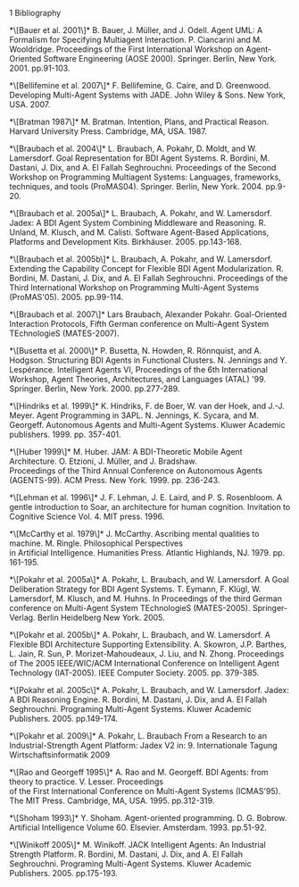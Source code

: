 1 Bibliography

\*\\\[Bauer et al. 2001\\\]\* B. Bauer, J. Müller, and J. Odell. Agent UML: A Formalism for Specifying Multiagent Interaction. P. Ciancarini and M. Wooldridge. Proceedings of the First International Workshop on Agent-Oriented Software Engineering (AOSE 2000). Springer. Berlin, New York. 2001. pp.91-103.

<div class="wikimodel-emptyline">

</div>

<div class="wikimodel-emptyline">

</div>

<div class="wikimodel-emptyline">

</div>

\*\\\[Bellifemine et al. 2007\\\]\* F. Bellifemine, G. Caire, and D. Greenwood. Developing Multi-Agent Systems with JADE. John Wiley &amp; Sons. New York, USA. 2007.

<div class="wikimodel-emptyline">

</div>

<div class="wikimodel-emptyline">

</div>

<div class="wikimodel-emptyline">

</div>

\*\\\[Bratman 1987\\\]\* M. Bratman. Intention, Plans, and Practical Reason. Harvard University Press. Cambridge, MA, USA. 1987.

<div class="wikimodel-emptyline">

</div>

<div class="wikimodel-emptyline">

</div>

<div class="wikimodel-emptyline">

</div>

\*\\\[Braubach et al. 2004\\\]\* L. Braubach, A. Pokahr, D. Moldt, and W. Lamersdorf. Goal Representation for BDI Agent Systems. R. Bordini, M. Dastani, J. Dix, and A. El Fallah Seghrouchni. Proceedings of the Second Workshop on Programming Multiagent Systems: Languages, frameworks, techniques, and tools (ProMAS04). Springer. Berlin, New York. 2004. pp.9-20.

<div class="wikimodel-emptyline">

</div>

<div class="wikimodel-emptyline">

</div>

<div class="wikimodel-emptyline">

</div>

\*\\\[Braubach et al. 2005a\\\]\* L. Braubach, A. Pokahr, and W. Lamersdorf. Jadex: A BDI Agent System Combining Middleware and Reasoning. R. Unland, M. Klusch, and M. Calisti. Software Agent-Based Applications, Platforms and Development Kits. Birkhäuser. 2005. pp.143-168.

<div class="wikimodel-emptyline">

</div>

<div class="wikimodel-emptyline">

</div>

<div class="wikimodel-emptyline">

</div>

\*\\\[Braubach et al. 2005b\\\]\* L. Braubach, A. Pokahr, and W. Lamersdorf. Extending the Capability Concept for Flexible BDI Agent Modularization. R. Bordini, M. Dastani, J. Dix, and A. El Fallah Seghrouchni. Proceedings of the Third International Workshop on Programming Multi-Agent Systems (ProMAS'05). 2005. pp.99-114.

<div class="wikimodel-emptyline">

</div>

<div class="wikimodel-emptyline">

</div>

<div class="wikimodel-emptyline">

</div>

\*\\\[Braubach et al. 2007\\\]\* Lars Braubach, Alexander Pokahr. Goal-Oriented Interaction Protocols, Fifth German conference on Multi-Agent System TEchnologieS (MATES-2007). 

<div class="wikimodel-emptyline">

</div>

<div class="wikimodel-emptyline">

</div>

<div class="wikimodel-emptyline">

</div>

\*\\\[Busetta et al. 2000\\\]\* P. Busetta, N. Howden, R. Rönnquist, and A. Hodgson. Structuring BDI Agents in Functional Clusters. N. Jennings and Y. Lespérance. Intelligent Agents VI, Proceedings of the 6th International Workshop, Agent Theories, Architectures, and Languages (ATAL) '99. Springer. Berlin, New York. 2000. pp.277-289.

<div class="wikimodel-emptyline">

</div>

<div class="wikimodel-emptyline">

</div>

<div class="wikimodel-emptyline">

</div>

\*\\\[Hindriks et al. 1999\\\]\* K. Hindriks, F. de Boer, W. van der Hoek, and J.-J. Meyer. Agent Programming in 3APL. N. Jennings, K. Sycara, and M. Georgeff. Autonomous Agents and Multi-Agent Systems. Kluwer Academic publishers. 1999. pp. 357-401.

<div class="wikimodel-emptyline">

</div>

<div class="wikimodel-emptyline">

</div>

<div class="wikimodel-emptyline">

</div>

\*\\\[Huber 1999\\\]\* M. Huber. JAM: A BDI-Theoretic Mobile Agent Architecture. O. Etzioni, J. Müller, and J. Bradshaw.\
Proceedings of the Third Annual Conference on Autonomous Agents (AGENTS-99). ACM Press. New York. 1999. pp. 236-243.

<div class="wikimodel-emptyline">

</div>

<div class="wikimodel-emptyline">

</div>

<div class="wikimodel-emptyline">

</div>

\*\\\[Lehman et al. 1996\\\]\* J. F. Lehman, J. E. Laird, and P. S. Rosenbloom. A gentle introduction to Soar, an architecture for human cognition. Invitation to Cognitive Science Vol. 4. MIT press. 1996.

<div class="wikimodel-emptyline">

</div>

<div class="wikimodel-emptyline">

</div>

<div class="wikimodel-emptyline">

</div>

\*\\\[McCarthy et al. 1979\\\]\* J. McCarthy. Ascribing mental qualities to machine. M. Ringle. Philosophical Perspectives\
in Artificial Intelligence. Humanities Press. Atlantic Highlands, NJ. 1979. pp. 161-195.

<div class="wikimodel-emptyline">

</div>

<div class="wikimodel-emptyline">

</div>

<div class="wikimodel-emptyline">

</div>

\*\\\[Pokahr et al. 2005a\\\]\* A. Pokahr, L. Braubach, and W. Lamersdorf. A Goal Deliberation Strategy for BDI Agent Systems. T. Eymann, F. Klügl, W. Lamersdorf, M. Klusch, and M. Huhns. In Proceedings of the third German conference on Multi-Agent System TEchnologieS (MATES-2005). Springer-Verlag. Berlin Heidelberg New York. 2005.

<div class="wikimodel-emptyline">

</div>

<div class="wikimodel-emptyline">

</div>

<div class="wikimodel-emptyline">

</div>

\*\\\[Pokahr et al. 2005b\\\]\* A. Pokahr, L. Braubach, and W. Lamersdorf. A Flexible BDI Architecture Supporting Extensibility. A. Skowron, J.P. Barthes, L. Jain, R. Sun, P. Morizet-Mahoudeaux, J. Liu, and N. Zhong. Proceedings of The 2005 IEEE/WIC/ACM International Conference on Intelligent Agent Technology (IAT-2005). IEEE Computer Society. 2005. pp. 379-385.

<div class="wikimodel-emptyline">

</div>

<div class="wikimodel-emptyline">

</div>

<div class="wikimodel-emptyline">

</div>

\*\\\[Pokahr et al. 2005c\\\]\* A. Pokahr, L. Braubach, and W. Lamersdorf. Jadex: A BDI Reasoning Engine. R. Bordini, M. Dastani, J. Dix, and A. El Fallah Seghrouchni. Programing Multi-Agent Systems. Kluwer Academic Publishers. 2005. pp.149-174.

<div class="wikimodel-emptyline">

</div>

<div class="wikimodel-emptyline">

</div>

<div class="wikimodel-emptyline">

</div>

\*\\\[Pokahr et al. 2009\\\]\* A. Pokahr, L. Braubach From a Research to an Industrial-Strength Agent Platform: Jadex V2 in: 9. Internationale Tagung Wirtschaftsinformatik 2009 

<div class="wikimodel-emptyline">

</div>

<div class="wikimodel-emptyline">

</div>

<div class="wikimodel-emptyline">

</div>

\*\\\[Rao and Georgeff 1995\\\]\* A. Rao and M. Georgeff. BDI Agents: from theory to practice. V. Lesser. Proceedings\
of the First International Conference on Multi-Agent Systems (ICMAS'95). The MIT Press. Cambridge, MA, USA. 1995. pp.312-319.

<div class="wikimodel-emptyline">

</div>

<div class="wikimodel-emptyline">

</div>

<div class="wikimodel-emptyline">

</div>

\*\\\[Shoham 1993\\\]\* Y. Shoham. Agent-oriented programming. D. G. Bobrow. Artificial Intelligence Volume 60. Elsevier. Amsterdam. 1993. pp.51-92.

<div class="wikimodel-emptyline">

</div>

<div class="wikimodel-emptyline">

</div>

<div class="wikimodel-emptyline">

</div>

\*\\\[Winikoff 2005\\\]\* M. Winikoff. JACK Intelligent Agents: An Industrial Strength Platform. R. Bordini, M. Dastani, J. Dix, and A. El Fallah Seghrouchni. Programing Multi-Agent Systems. Kluwer Academic Publishers. 2005. pp.175-193.
